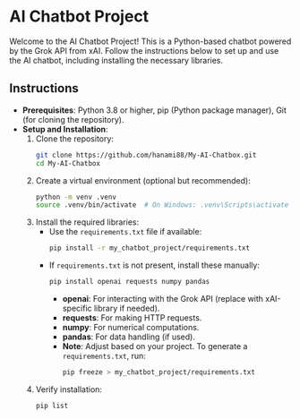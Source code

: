 # AI Chatbot Project

Welcome to the AI Chatbot Project! This is a Python-based chatbot powered by the Grok API from xAI. Follow the instructions below to set up and use the AI chatbot, including installing the necessary libraries.

## Instructions
- **Prerequisites**: Python 3.8 or higher, pip (Python package manager), Git (for cloning the repository).
- **Setup and Installation**:
  1. Clone the repository:
     ```bash
     git clone https://github.com/hanami88/My-AI-Chatbox.git
     cd My-AI-Chatbox
     ```
  2. Create a virtual environment (optional but recommended):
     ```bash
     python -m venv .venv
     source .venv/bin/activate  # On Windows: .venv\Scripts\activate
     ```
  3. Install the required libraries:
     - Use the `requirements.txt` file if available:
       ```bash
       pip install -r my_chatbot_project/requirements.txt
       ```
     - If `requirements.txt` is not present, install these manually:
       ```bash
       pip install openai requests numpy pandas
       ```
       - **openai**: For interacting with the Grok API (replace with xAI-specific library if needed).
       - **requests**: For making HTTP requests.
       - **numpy**: For numerical computations.
       - **pandas**: For data handling (if used).
       - **Note**: Adjust based on your project. To generate a `requirements.txt`, run:
         ```bash
         pip freeze > my_chatbot_project/requirements.txt
         ```
  4. Verify installation:
     ```bash
     pip list
     ```
